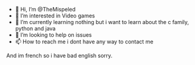 - 👋 Hi, I’m @TheMispeled
- 👀 I’m interested in Video games
- 🌱 I’m currently learning nothing but i want to learn about the c family, python and java
- 💞️ I’m looking to help on issues
- 📫 How to reach me i dont have any way to contact me

And im french so i have bad english
sorry.
<!---
TheMispeled/TheMispeled is a ✨ special ✨ repository because its `README.md` (this file) appears on your GitHub profile.
You can click the Preview link to take a look at your changes.
--->
